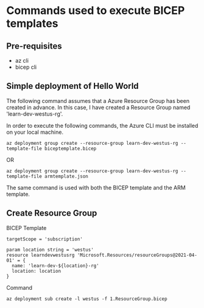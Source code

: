 # Commands used to execute BICEP templates

## Pre-requisites

- az cli
- bicep cli

## Simple deployment of Hello World

The following command assumes that a Azure Resource Group has been created in advance. In this case, I have created a Resource Group named 'learn-dev-westus-rg'.

In order to execute the following commands, the Azure CLI must be installed on your local machine.

```shell
az deployment group create --resource-group learn-dev-westus-rg --template-file biceptemplate.bicep
```

OR

```shell
az deployment group create --resource-group learn-dev-westus-rg --template-file armtemplate.json
```

The same command is used with both the BICEP template and the ARM template.

## Create Resource Group

BICEP Template

```bicep
targetScope = 'subscription'

param location string = 'westus'
resource learndevwestusrg 'Microsoft.Resources/resourceGroups@2021-04-01' = {
  name: 'learn-dev-${location}-rg'
  location: location
}
```

Command

```shell
az deployment sub create -l westus -f 1.ResourceGroup.bicep
```
